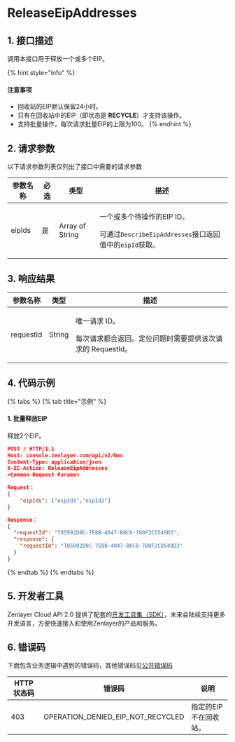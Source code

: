 # ReleaseEipAddresses

## 1. 接口描述

调用本接口用于释放一个或多个EIP。

{% hint style="info" %}
#### 注意事项

* 回收站的EIP默认保留24小时。
* 只有在回收站中的EIP（即状态是 **RECYCLE**）才支持该操作。
* 支持批量操作，每次请求批量EIP的上限为100。
{% endhint %}



## 2. 请求参数

以下请求参数列表仅列出了接口中需要的请求参数

| 参数名称   | 必选 | 类型              | 描述                                                                                             |
| ------ | -- | --------------- | ---------------------------------------------------------------------------------------------- |
| eipIds | 是  | Array of String | <p>一个或多个待操作的EIP ID。</p><p>可通过<code>DescribeEipAddresses</code>接口返回值中的<code>eipId</code>获取。</p> |



## 3. 响应结果

| 参数名称      | 类型     | 描述                                                       |
| --------- | ------ | -------------------------------------------------------- |
| requestId | String | <p>唯一请求 ID。</p><p>每次请求都会返回。定位问题时需要提供该次请求的 RequestId。</p> |



## 4. 代码示例

{% tabs %}
{% tab title="示例" %}
#### 1. 批量释放EIP

释放2个EIP。

```json
POST / HTTP/1.1
Host: console.zenlayer.com/api/v2/bmc
Content-Type: application/json
X-ZC-Action: ReleaseEipAddresses
<Common Request Params>

Request：
{
    "eipIds": ["eipId1","eipId2"]
}

Response：
{
  "requestId": "T05992D0C-7E8B-4047-B0C0-780F2CD549D3",
  "response": {
    "requestId": "T05992D0C-7E8B-4047-B0C0-780F2CD549D3"
  }
}
```
{% endtab %}
{% endtabs %}



## 5. 开发者工具

Zenlayer Cloud API 2.0 提供了配套的[开发工具集（SDK）](../../api-introduction/sdk/)，未来会陆续支持更多开发语言，方便快速接入和使用Zenlayer的产品和服务。



## 6. 错误码

下面包含业务逻辑中遇到的错误码，其他错误码见[公共错误码](../../api-introduction/instruction/commonerrorcode.md)

| HTTP状态码 | 错误码                                   | 说明           |
| ------- | ------------------------------------- | ------------ |
| 403     | OPERATION\_DENIED\_EIP\_NOT\_RECYCLED | 指定的EIP不在回收站。 |
